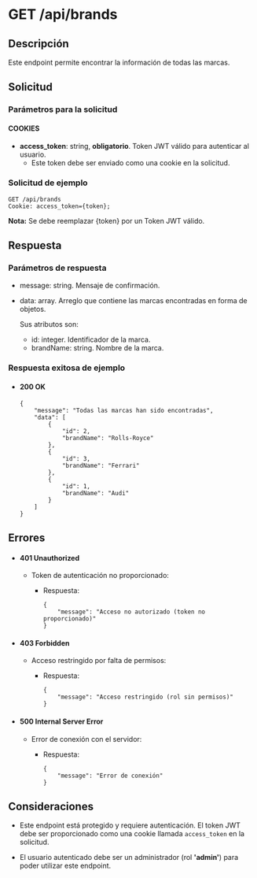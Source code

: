 # GET /api/brands

## Descripción

Este endpoint permite encontrar la información de todas las marcas.

## Solicitud

### Parámetros para la solicitud

#### COOKIES

- **access_token**: string, **obligatorio**. Token JWT válido para autenticar al usuario.
  - Este token debe ser enviado como una cookie en la solicitud.

### Solicitud de ejemplo

```
GET /api/brands
Cookie: access_token={token};
```

**Nota:** Se debe reemplazar {token} por un Token JWT válido.

## Respuesta

### Parámetros de respuesta

- message: string. Mensaje de confirmación.
- data: array. Arreglo que contiene las marcas encontradas en forma de objetos.

  Sus atributos son:

  - id: integer. Identificador de la marca.
  - brandName: string. Nombre de la marca.

### Respuesta exitosa de ejemplo

- #### 200 OK

  ```
  {
      "message": "Todas las marcas han sido encontradas",
      "data": [
          {
              "id": 2,
              "brandName": "Rolls-Royce"
          },
          {
              "id": 3,
              "brandName": "Ferrari"
          },
          {
              "id": 1,
              "brandName": "Audi"
          }
      ]
  }
  ```

## Errores

- #### 401 Unauthorized

  - Token de autenticación no proporcionado:

    - Respuesta:

      ```
      {
          "message": "Acceso no autorizado (token no proporcionado)"
      }
      ```

- #### 403 Forbidden

  - Acceso restringido por falta de permisos:

    - Respuesta:

      ```
      {
          "message": "Acceso restringido (rol sin permisos)"
      }
      ```

- #### 500 Internal Server Error

  - Error de conexión con el servidor:

    - Respuesta:

      ```
      {
          "message": "Error de conexión"
      }
      ```

## Consideraciones

- Este endpoint está protegido y requiere autenticación. El token JWT debe ser proporcionado como una cookie llamada `access_token` en la solicitud.

- El usuario autenticado debe ser un administrador (rol **'admin'**) para poder utilizar este endpoint.
